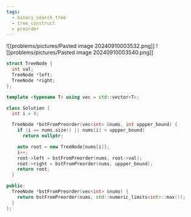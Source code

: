 ```yaml
---
tags:
  - binary_search_tree
  - tree_construct
  - preorder
---
```

![[problems/pictures/Pasted image 20240910003532.png]]
![[problems/pictures/Pasted image 20240910003540.png]]


```c++
struct TreeNode {
  int val;
  TreeNode *left;
  TreeNode *right;
};

template <typename T> using vec = std::vector<T>;

class Solution {
  int i = 0;

  TreeNode *bstFromPreorder(vec<int> &nums, int uppper_bound) {
    if (i == nums.size() || nums[i] > uppper_bound)
      return nullptr;

    auto root = new TreeNode{nums[i]};
    i++;
    root->left = bstFromPreorder(nums, root->val);
    root->right = bstFromPreorder(nums, uppper_bound);
    return root;
  }

public:
  TreeNode *bstFromPreorder(vec<int> &nums) {
    return bstFromPreorder(nums, std::numeric_limits<int>::max());
  }
};
```